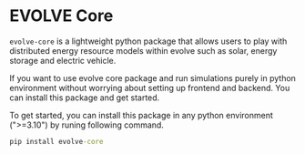 # EVOLVE Core

`evolve-core` is a lightweight python package that allows users to play with distributed energy resource models within evolve such as solar, energy storage and electric vehicle.

If you want to use evolve core package and run simulations purely in python environment without worrying about setting up frontend and backend. You can install this package and get started. 

To get started, you can install this package in any python environment (">=3.10") by runing following command.

```cmd
pip install evolve-core
```

